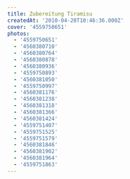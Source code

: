 ```yaml
---
title: Zubereitung Tiramisu
createdAt: '2010-04-28T10:46:36.000Z'
cover: '4559750651'
photos:
  - '4559750651'
  - '4560380710'
  - '4560380764'
  - '4560380878'
  - '4560380936'
  - '4559750893'
  - '4560381050'
  - '4559750997'
  - '4560381176'
  - '4560381238'
  - '4560381318'
  - '4560381366'
  - '4560381424'
  - '4559751407'
  - '4559751525'
  - '4559751579'
  - '4560381846'
  - '4560381902'
  - '4560381964'
  - '4559751863'
---
```


